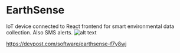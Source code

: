# EarthSense
IoT device connected to React frontend for smart environmental data collection. Also SMS alerts.
![alt text](https://challengepost-s3-challengepost.netdna-ssl.com/photos/production/software_photos/000/904/249/datas/gallery.jpg)

https://devpost.com/software/earthsense-f7y8wj
